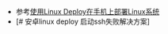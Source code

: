 - 参考[使用Linux Deploy在手机上部署Linux系统](https://www.jianshu.com/p/732c741cf5f4)
- [# 安卓linux deploy 启动ssh失败解决方案]